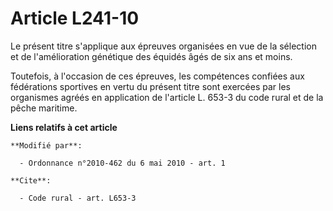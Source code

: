 # Article L241-10

Le présent titre s'applique aux épreuves organisées en vue de la sélection et de l'amélioration génétique des équidés âgés de
six ans et moins. 

Toutefois, à l'occasion de ces épreuves, les compétences confiées aux fédérations sportives en vertu du présent titre sont
exercées par les organismes agréés en application de l'article L. 653-3 du code rural et de la pêche maritime.

**Liens relatifs à cet article**

	**Modifié par**:

	  - Ordonnance n°2010-462 du 6 mai 2010 - art. 1

	**Cite**:

	  - Code rural - art. L653-3
